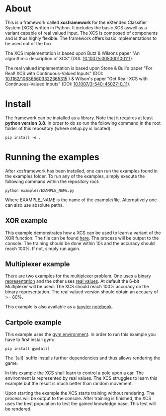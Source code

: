 # About

This is a framework called **xcsframework** for the eXtended Classifier System (XCS) written in Python. It includes the basic XCS aswell as a variant capable of real valued input. The XCS is composed of components and is thus highly flexible. The framework offers basic implementations to be used out of the box. 

The XCS implementation is based upon Butz & Wilsons paper "An algorithmic description of XCS" (DOI: [10.1007/s005000100111](http://link.springer.com/10.1007/s005000100111)).

The real valued implementation is based upon Stone & Bull's paper "For Real! XCS with Continuous-Valued Inputs" (DOI: [10.1162/106365603322365315](http://www.mitpressjournals.org/doi/10.1162/106365603322365315) ) & Wilson's paper "Get Real! XCS with Continuous-Valued Inputs" (DOI: [10.1007/3-540-45027-0_11](https://link.springer.com/chapter/10.1007/3-540-45027-0_11)).

# Install
The framework can be installed as a library. Note that it requires at least **python version 3.8**.  In order to do so run the following command in the root folder of this repository (where setup.py is located):

`pip install -e .`

# Running the examples
After xcsframework has been installed, one can run the examples found in the examples folder. To run any of the examples, simply execute the following command within the repository root:

`python examples/EXAMPLE_NAME.py`

Where EXAMPLE_NAME is the name of the example/file. Alternatively one can also use absolute paths.

## XOR example
This example demonstrates how a XCS can be used to learn a variant of the XOR function. The file can be found [here](examples/xor.py). The process will be output to the console. The training should be done within 10s and the accuracy should reach 100%. If not, simply run again. 

## Multiplexer example
There are two examples for the multiplexer problem. One uses a [binary representation](examples/multiplexer.py) and the other uses [real values](examples/multiplexer_real.py). At default the 6-bit Multiplexer will be used. The XCS should reach 100% accuracy on the binary representation. The real valued version should obtain an accuary of >= 80%.

This example is also available as a [jupyter notebook](notebooks/multiplexer.ipynb).

## Cartpole example
This example uses the [gym environment](https://gym.openai.com/). In order to run this example you have to first install gym:

`pip install gym[all]`

The '[all]' suffix installs further dependencies and thus allows rendering the game. 

In this example the XCS shall learn to control a pole upon a car. The environment is represented by real values. The XCS struggles to learn this example but the result is much better than random movement.

Upon starting the example the XCS starts training without rendering. The process will be output to the console. After training is finished, the XCS uses the best population to test the gained knowledge base. This test will be rendered.
